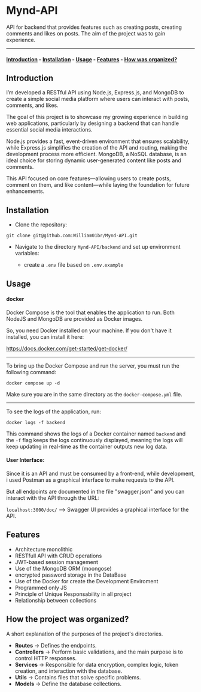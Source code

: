 # Mynd-API

API for backend that provides features such as creating posts, creating comments and likes on posts. The aim of the project was to gain experience.

---

#### [Introduction](#introduction) - [Installation](#installation) - [Usage](#usage) - [Features](#features) - [How was organized?](#how-the-project-was-organized)

## Introduction

I’m developed a RESTful API using Node.js, Express.js, and MongoDB to create a simple social media platform where users can interact with posts, comments, and likes.

The goal of this project is to showcase my growing experience in building web applications, particularly by designing a backend that can handle essential social media interactions.

Node.js provides a fast, event-driven environment that ensures scalability, while Express.js simplifies the creation of the API and routing, making the development process more efficient. MongoDB, a NoSQL database, is an ideal choice for storing dynamic user-generated content like posts and comments.

This API focused on core features—allowing users to create posts, comment on them, and like content—while laying the foundation for future enhancements.

## Installation

- Clone the repository:

`git clone git@github.com:William01br/Mynd-API.git`

- Navigate to the directory `Mynd-API/backend` and set up environment variables:

  - create a `.env` file based on `.env.example`

## Usage

#### docker

Docker Compose is the tool that enables the application to run. Both NodeJS and MongoDB are provided as Docker images.

So, you need Docker installed on your machine. If you don't have it installed, you can install it here:

https://docs.docker.com/get-started/get-docker/

---

To bring up the Docker Compose and run the server, you must run the following command:

`docker compose up -d`

Make sure you are in the same directory as the `docker-compose.yml` file.

---

To see the logs of the application, run:

`docker logs -f backend`

This command shows the logs of a Docker container named `backend` and the `-f` flag keeps the logs continuously displayed, meaning the logs will keep updating in real-time as the container outputs new log data.

#### User Interface:

Since it is an API and must be consumed by a front-end, while development, i used Postman as a graphical interface to make requests to the API.

But all endpoints are documented in the file "swagger.json" and you can interact with the API through the URL:

`localhost:3000/doc/` --> Swagger UI provides a graphical interface for the API.

## Features

- Architecture monolithic
- RESTfull API with CRUD operations
- JWT-based session management
- Use of the MongoDB ORM (moongose)
- encrypted password storage in the DataBase
- Use of the Docker for create the Development Enviroment
- Programmed only JS
- Principle of Unique Responsability in all project
- Relationship between collections

## How the project was organized?

A short explanation of the purposes of the project's directories.

- **Routes** → Defines the endpoints.
- **Controllers** → Perform basic validations, and the main purpose is to control HTTP responses.
- **Services** → Responsible for data encryption, complex logic, token creation, and interaction with the database.
- **Utils** → Contains files that solve specific problems.
- **Models** → Define the database collections.
